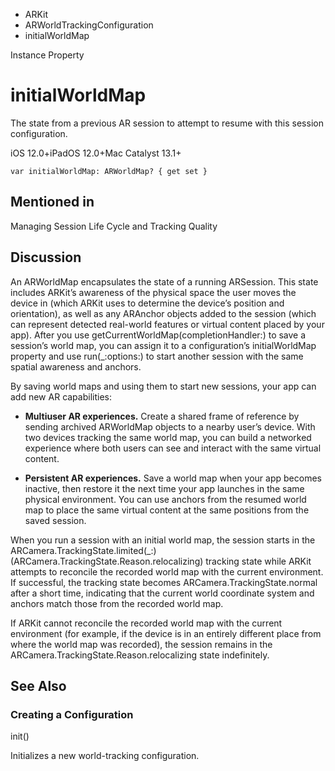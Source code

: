 

- ARKit
- ARWorldTrackingConfiguration
-  initialWorldMap 

Instance Property

# initialWorldMap

The state from a previous AR session to attempt to resume with this session configuration.

iOS 12.0+iPadOS 12.0+Mac Catalyst 13.1+

``` source
var initialWorldMap: ARWorldMap? { get set }
```

## Mentioned in 

Managing Session Life Cycle and Tracking Quality

## Discussion

An ARWorldMap encapsulates the state of a running ARSession. This state includes ARKit’s awareness of the physical space the user moves the device in (which ARKit uses to determine the device’s position and orientation), as well as any ARAnchor objects added to the session (which can represent detected real-world features or virtual content placed by your app). After you use getCurrentWorldMap(completionHandler:) to save a session’s world map, you can assign it to a configuration’s initialWorldMap property and use run(_:options:) to start another session with the same spatial awareness and anchors.

By saving world maps and using them to start new sessions, your app can add new AR capabilities:

- **Multiuser AR experiences.** Create a shared frame of reference by sending archived ARWorldMap objects to a nearby user’s device. With two devices tracking the same world map, you can build a networked experience where both users can see and interact with the same virtual content.

- **Persistent AR experiences.** Save a world map when your app becomes inactive, then restore it the next time your app launches in the same physical environment. You can use anchors from the resumed world map to place the same virtual content at the same positions from the saved session.

When you run a session with an initial world map, the session starts in the ARCamera.TrackingState.limited(_:) (ARCamera.TrackingState.Reason.relocalizing) tracking state while ARKit attempts to reconcile the recorded world map with the current environment. If successful, the tracking state becomes ARCamera.TrackingState.normal after a short time, indicating that the current world coordinate system and anchors match those from the recorded world map.

If ARKit cannot reconcile the recorded world map with the current environment (for example, if the device is in an entirely different place from where the world map was recorded), the session remains in the ARCamera.TrackingState.Reason.relocalizing state indefinitely.

## See Also

### Creating a Configuration

init()

Initializes a new world-tracking configuration.

